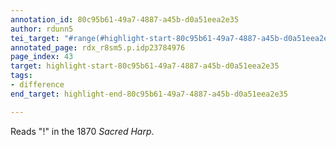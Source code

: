 ```yaml
---
annotation_id: 80c95b61-49a7-4887-a45b-d0a51eea2e35
author: rdunn5
tei_target: "#range(#highlight-start-80c95b61-49a7-4887-a45b-d0a51eea2e35, #highlight-end-80c95b61-49a7-4887-a45b-d0a51eea2e35)"
annotated_page: rdx_r8sm5.p.idp23784976
page_index: 43
target: highlight-start-80c95b61-49a7-4887-a45b-d0a51eea2e35
tags:
- difference
end_target: highlight-end-80c95b61-49a7-4887-a45b-d0a51eea2e35

---
```

Reads "!" in the 1870 *Sacred Harp*.
